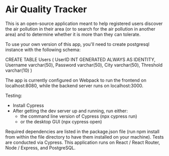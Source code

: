# Air Quality Tracker

This is an open-source application meant to help registered users discover the air pollution in their area (or to search for the air pollution in another area) and to determine whether it is more than they can tolerate.

To use your own version of this app, you'll need to create postgresql instance with the following schema:

CREATE TABLE Users (
    UserID INT GENERATED ALWAYS AS IDENTITY,
    Username varchar(50),
    Password varchar(50),
    City varchar(50),
    Threshold varchar(10)
)

The app is currently configured on Webpack to run the frontend on localhost:8080, while the backend server runs on localhost:3000.

Testing:
- Install Cypress
- After getting the dev server up and running, run either:
    - the command line version of Cypress (npx cypress run)
    - or the desktop GUI (npx cypress open) 

Required dependencies are listed in the package.json file (run npm install from within the file directory to have them installed on your machine). Tests are conducted via Cypress. This application runs on React / React Router, Node / Express, and PostgreSQL.

